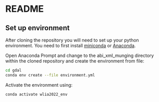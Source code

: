 # README

## Set up environment

After cloning the repository you will need to set up your python environment. You need to first install [miniconda](https://docs.conda.io/en/latest/miniconda.html) or [Anaconda](https://www.anaconda.com/products/individual).

Open Anaconda Prompt and change to the abi_xml_munging directory within the cloned repository and create the environment from file:
```bash
cd gdal
conda env create --file environment.yml
```

Activate the environment using:
```bash
conda activate wlia2022_env
```